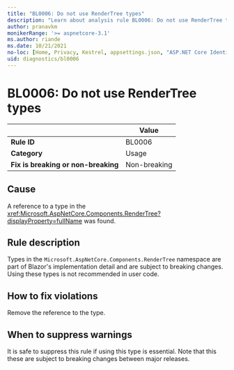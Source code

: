 ```yaml
---
title: "BL0006: Do not use RenderTree types"
description: "Learn about analysis rule BL0006: Do not use RenderTree types"
author: pranavkm
monikerRange: '>= aspnetcore-3.1'
ms.author: riande
ms.date: 10/21/2021
no-loc: [Home, Privacy, Kestrel, appsettings.json, "ASP.NET Core Identity", cookie, Cookie, Blazor, "Blazor Server", "Blazor WebAssembly", "Identity", "Let's Encrypt", Razor, SignalR]
uid: diagnostics/bl0006
---
```

# BL0006: Do not use RenderTree types

| | Value |
|-|-|
| **Rule ID** |BL0006|
| **Category** |Usage|
| **Fix is breaking or non-breaking** |Non-breaking|

## Cause

A reference to a type in the <xref:Microsoft.AspNetCore.Components.RenderTree?displayProperty=fullName> was found.

## Rule description

Types in the `Microsoft.AspNetCore.Components.RenderTree` namespace are part of Blazor's implementation detail and are subject to breaking changes. Using these types is not recommended in user code.

## How to fix violations

Remove the reference to the type.

## When to suppress warnings

It is safe to suppress this rule if using this type is essential. Note that this these are subject to breaking changes between major releases.
